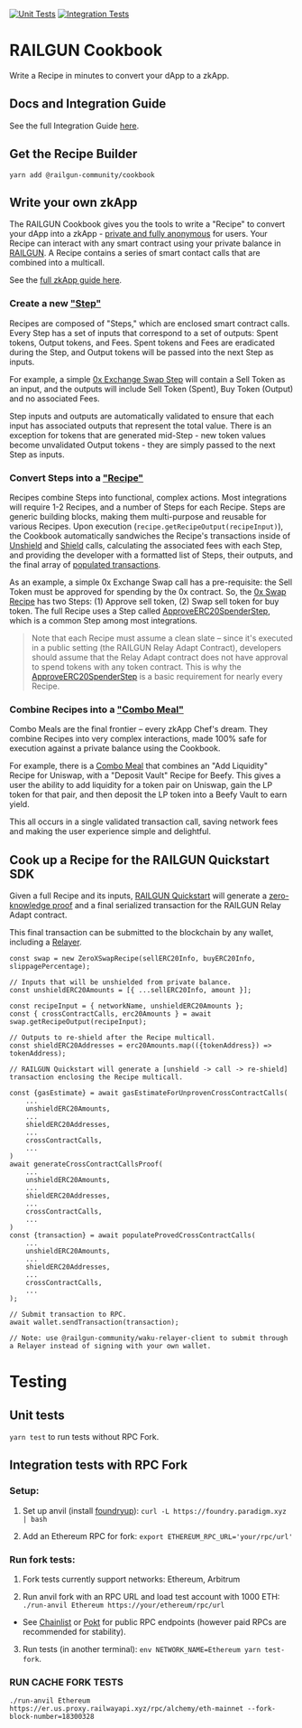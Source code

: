 [![Unit Tests](https://github.com/Railgun-Community/cookbook/actions/workflows/unit-tests.yml/badge.svg?branch=main)](https://github.com/Railgun-Community/cookbook/actions)
[![Integration Tests](https://github.com/Railgun-Community/cookbook/actions/workflows/integration-tests.yml/badge.svg?branch=main)](https://github.com/Railgun-Community/cookbook/actions)

# RAILGUN Cookbook

Write a Recipe in minutes to convert your dApp to a zkApp.

## Docs and Integration Guide

See the full Integration Guide [here](https://docs.railgun.org/developer-guide/cookbook).

## Get the Recipe Builder

`yarn add @railgun-community/cookbook`

## Write your own zkApp

The RAILGUN Cookbook gives you the tools to write a "Recipe" to convert your dApp into a zkApp - [private and fully anonymous](https://docs.railgun.org/wiki/learn/privacy-system) for users. Your Recipe can interact with any smart contract using your private balance in [RAILGUN](https://docs.railgun.org/wiki/learn/overview). A Recipe contains a series of smart contact calls that are combined into a multicall.

See the [full zkApp guide here](https://docs.railgun.org/developer-guide/cookbook/write).

### Create a new ["Step"](https://docs.railgun.org/developer-guide/cookbook/write/step)

Recipes are composed of "Steps," which are enclosed smart contract calls. Every Step has a set of inputs that correspond to a set of outputs: Spent tokens, Output tokens, and Fees. Spent tokens and Fees are eradicated during the Step, and Output tokens will be passed into the next Step as inputs.

For example, a simple [0x Exchange Swap Step](https://github.com/Railgun-Community/cookbook/blob/main/src/steps/swap/zero-x/zero-x-swap-step.ts) will contain a Sell Token as an input, and the outputs will include Sell Token (Spent), Buy Token (Output) and no associated Fees.

Step inputs and outputs are automatically validated to ensure that each input has associated outputs that represent the total value. There is an exception for tokens that are generated mid-Step - new token values become unvalidated Output tokens - they are simply passed to the next Step as inputs.

### Convert Steps into a ["Recipe"](https://docs.railgun.org/developer-guide/cookbook/write/recipe)

Recipes combine Steps into functional, complex actions. Most integrations will require 1-2 Recipes, and a number of Steps for each Recipe. Steps are generic building blocks, making them multi-purpose and reusable for various Recipes. Upon execution (`recipe.getRecipeOutput(recipeInput)`), the Cookbook automatically sandwiches the Recipe's transactions inside of [Unshield](https://docs.railgun.org/wiki/learn/unshielding-tokens) and [Shield](https://docs.railgun.org/wiki/learn/shielding-tokens) calls, calculating the associated fees with each Step, and providing the developer with a formatted list of Steps, their outputs, and the final array of [populated transactions](https://docs.ethers.org/v5/api/utils/transactions/).

As an example, a simple 0x Exchange Swap call has a pre-requisite: the Sell Token must be approved for spending by the 0x contract. So, the [0x Swap Recipe](https://github.com/Railgun-Community/cookbook/blob/main/src/recipes/swap/zero-x-swap-recipe.ts) has two Steps: (1) Approve sell token, (2) Swap sell token for buy token. The full Recipe uses a Step called [ApproveERC20SpenderStep](https://github.com/Railgun-Community/cookbook/blob/main/src/steps/token/erc20/approve-erc20-spender-step.ts), which is a common Step among most integrations.

> Note that each Recipe must assume a clean slate – since it's executed in a public setting (the RAILGUN Relay Adapt Contract), developers should assume that the Relay Adapt contract does not have approval to spend tokens with any token contract. This is why the [ApproveERC20SpenderStep](https://github.com/Railgun-Community/cookbook/blob/main/src/steps/token/erc20/approve-erc20-spender-step.ts) is a basic requirement for nearly every Recipe.

### Combine Recipes into a ["Combo Meal"](https://docs.railgun.org/developer-guide/cookbook/write/combo-meals)

Combo Meals are the final frontier – every zkApp Chef's dream. They combine Recipes into very complex interactions, made 100% safe for execution against a private balance using the Cookbook.

For example, there is a [Combo Meal](https://github.com/Railgun-Community/cookbook/blob/main/src/combo-meals/liquidity-vault/uni-v2-like-add-liquidity-beefy-deposit-combo-meal.ts) that combines an "Add Liquidity" Recipe for Uniswap, with a "Deposit Vault" Recipe for Beefy. This gives a user the ability to add liquidity for a token pair on Uniswap, gain the LP token for that pair, and then deposit the LP token into a Beefy Vault to earn yield.

This all occurs in a single validated transaction call, saving network fees and making the user experience simple and delightful.

## Cook up a Recipe for the RAILGUN Quickstart SDK

Given a full Recipe and its inputs, [RAILGUN Quickstart](https://docs.railgun.org/developer-guide/wallet/overview) will generate a [zero-knowledge proof](https://docs.railgun.org/wiki/learn/privacy-system/zero-knowledge-cryptography) and a final serialized transaction for the RAILGUN Relay Adapt contract.

This final transaction can be submitted to the blockchain by any wallet, including a [Relayer](https://docs.railgun.org/wiki/learn/privacy-system/community-relayers).

```
const swap = new ZeroXSwapRecipe(sellERC20Info, buyERC20Info, slippagePercentage);

// Inputs that will be unshielded from private balance.
const unshieldERC20Amounts = [{ ...sellERC20Info, amount }];

const recipeInput = { networkName, unshieldERC20Amounts };
const { crossContractCalls, erc20Amounts } = await swap.getRecipeOutput(recipeInput);

// Outputs to re-shield after the Recipe multicall.
const shieldERC20Addresses = erc20Amounts.map(({tokenAddress}) => tokenAddress);

// RAILGUN Quickstart will generate a [unshield -> call -> re-shield] transaction enclosing the Recipe multicall.

const {gasEstimate} = await gasEstimateForUnprovenCrossContractCalls(
    ...
    unshieldERC20Amounts,
    ...
    shieldERC20Addresses,
    ...
    crossContractCalls,
    ...
)
await generateCrossContractCallsProof(
    ...
    unshieldERC20Amounts,
    ...
    shieldERC20Addresses,
    ...
    crossContractCalls,
    ...
)
const {transaction} = await populateProvedCrossContractCalls(
    ...
    unshieldERC20Amounts,
    ...
    shieldERC20Addresses,
    ...
    crossContractCalls,
    ...
);

// Submit transaction to RPC.
await wallet.sendTransaction(transaction);

// Note: use @railgun-community/waku-relayer-client to submit through a Relayer instead of signing with your own wallet.
```

# Testing

## Unit tests

`yarn test` to run tests without RPC Fork.

## Integration tests with RPC Fork

### Setup:

1. Set up anvil (install [foundryup](https://book.getfoundry.sh/getting-started/installation)): `curl -L https://foundry.paradigm.xyz | bash`

2. Add an Ethereum RPC for fork: `export ETHEREUM_RPC_URL='your/rpc/url'`

### Run fork tests:

1. Fork tests currently support networks: Ethereum, Arbitrum

2. Run anvil fork with an RPC URL and load test account with 1000 ETH: `./run-anvil Ethereum https://your/ethereum/rpc/url`

- See [Chainlist](https://chainlist.org/) or [Pokt](https://docs.pokt.network/use/public-rpc/) for public RPC endpoints (however paid RPCs are recommended for stability).

3. Run tests (in another terminal): `env NETWORK_NAME=Ethereum yarn test-fork`.

### RUN CACHE FORK TESTS

`./run-anvil Ethereum https://er.us.proxy.railwayapi.xyz/rpc/alchemy/eth-mainnet --fork-block-number=18300328`
